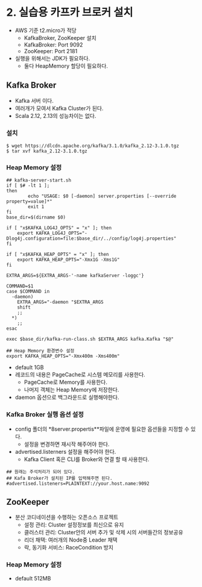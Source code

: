 # 2. 실습용 카프카 브로커 설치
- AWS 기준 t2.micro가 적당
  - KafkaBroker, ZooKeeper 설치
  - KafkaBroker: Port 9092
  - ZooKeeper: Port 2181
- 실행을 위해서는 JDK가 필요하다.
  - 둘다 HeapMemory 할당이 필요하다.


## Kafka Broker
- Kafka 서버 이다.
- 여러개가 모여서 Kafka Cluster가 된다.
- Scala 2.12, 2.13의 성능차이는 없다.

### 설치

```shell
$ wget https://dlcdn.apache.org/kafka/3.1.0/kafka_2.12-3.1.0.tgz
$ tar xvf kafka_2.12-3.1.0.tgz
```

### Heap Memory 설정
```shell
## kafka-server-start.sh
if [ $# -lt 1 ];
then
        echo "USAGE: $0 [-daemon] server.properties [--override property=value]*"
        exit 1
fi
base_dir=$(dirname $0)

if [ "x$KAFKA_LOG4J_OPTS" = "x" ]; then
    export KAFKA_LOG4J_OPTS="-Dlog4j.configuration=file:$base_dir/../config/log4j.properties"
fi

if [ "x$KAFKA_HEAP_OPTS" = "x" ]; then
    export KAFKA_HEAP_OPTS="-Xmx1G -Xms1G"
fi

EXTRA_ARGS=${EXTRA_ARGS-'-name kafkaServer -loggc'}

COMMAND=$1
case $COMMAND in
  -daemon)
    EXTRA_ARGS="-daemon "$EXTRA_ARGS
    shift
    ;;
  *)
    ;;
esac

exec $base_dir/kafka-run-class.sh $EXTRA_ARGS kafka.Kafka "$@"
```

```shell
## Heap Memory 환경변수 설정
export KAFKA_HEAP_OPTS="-Xmx400m -Xms400m"
```

- default 1GB
- 레코드의 내용은 PageCache로 시스템 메모리를 사용한다.
  - PageCache로 Memory를 사용한다.
  - 나머지 객체는 Heap  Memory에 저장한다.
- daemon 옵션으로 백그라운드로 실행해야한다.

### Kafka Broker 실행 옵션 설정
- config 폴더의 *8server.propertis**파일에 운영에 필요한 옵션들을 지정할 수 있다.
  - 설정을 변경하면 재시작 해주어야 한다.
- advertised.listerners 설정을 해주어야 한다.
  - Kafka Client 혹은 CLI를 Broker와 연결 할 때 사용한다.
```properties
## 원래는 주석처리가 되어 있다.
## Kafa Broker가 설치된 IP를 입력해주면 된다.
#advertised.listeners=PLAINTEXT://your.host.name:9092

```

## ZooKeeper
- 분산 코디네이션을 수행하는 오픈소스 프로젝트
  - 설정 관리: Cluster 설정정보를 최신으로 유지
  - 클러스터 관리: Cluster안의 서버 추가 및 삭제 시의 서버들간의 정보공유
  - 리더 채택: 여러개의 Node중 Leader 채택
  - 락, 동기화 서비스: RaceCondition 방지

### Heap Memory 설정
- default 512MB

